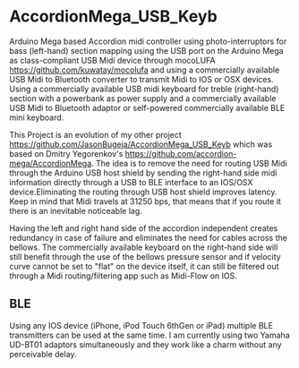 AccordionMega_USB_Keyb
======================

Arduino Mega based Accordion midi controller using photo-interruptors for bass (left-hand) section mapping using the USB port on the Arduino Mega as class-compliant USB Midi device through mocoLUFA https://github.com/kuwatay/mocolufa and using a commercially available USB Midi to Bluetooth converter to transmit Midi to IOS or OSX devices. Using a commercially available USB midi keyboard for treble (right-hand) section with a powerbank as power supply and a commercially available USB Midi to Bluetooth adaptor or self-powered commercially available BLE mini keyboard.

This Project is an evolution of my other project https://github.com/JasonBugeja/AccordionMega_USB_Keyb which was based on Dmitry Yegorenkov's https://github.com/accordion-mega/AccordionMega.
The idea is to remove the need for routing USB Midi through the Arduino USB host shield by sending the right-hand side midi information directly through a USB to BLE interface to an IOS/OSX device.Eliminating the routing through USB host shield improves latency.  Keep in mind that Midi travels at 31250 bps, that means that if you route it there is an inevitable noticeable lag. 

Having the left and right hand side of the accordion independent creates redundancy in case of failure and eliminates the need for cables across the bellows. The commercially available keyboard on the right-hand side will still benefit through the use of the bellows pressure sensor and if velocity curve cannot be set to "flat" on the device itself, it can still be filtered out through a Midi routing/filtering app such as Midi-Flow on IOS. 

BLE
----
Using any IOS device (iPhone, iPod Touch 6thGen or iPad) multiple BLE transmitters can be used at the same time.  I am currently using two Yamaha UD-BT01 adaptors simultaneously and they work like a charm without any perceivable delay. 
